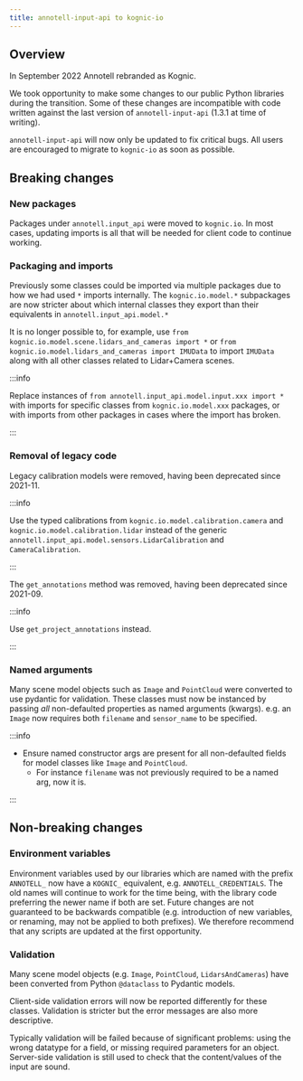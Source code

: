 ```yaml
---
title: annotell-input-api to kognic-io
---
```


## Overview

In September 2022 Annotell rebranded as Kognic.

We took opportunity to make some changes to our public Python libraries during the transition. Some of these changes are incompatible with code written against the last version of `annotell-input-api` (1.3.1 at time of writing).

`annotell-input-api` will now only be updated to fix critical bugs. All users are encouraged to migrate to `kognic-io` as soon as possible.

## Breaking changes

### New packages

Packages under `annotell.input_api` were moved to `kognic.io`. In most cases, updating imports is all that will be needed for client code to continue working.

### Packaging and imports

Previously some classes could be imported via multiple packages due to how we had used `*` imports internally. The `kognic.io.model.*` subpackages are now stricter about which internal classes they export than their equivalents in `annotell.input_api.model.*`

It is no longer possible to, for example, use `from kognic.io.model.scene.lidars_and_cameras import *` or `from kognic.io.model.lidars_and_cameras import IMUData` to import `IMUData` along with all other classes related to Lidar+Camera scenes.

:::info

Replace instances of `from annotell.input_api.model.input.xxx import *` with imports for specific classes from `kognic.io.model.xxx` packages, or with imports from other packages in cases where the import has broken.

:::

### Removal of legacy code

Legacy calibration models were removed, having been deprecated since 2021-11.

:::info

Use the typed calibrations from `kognic.io.model.calibration.camera` and `kognic.io.model.calibration.lidar` instead of the generic `annotell.input_api.model.sensors.LidarCalibration` and `CameraCalibration`.

:::

The `get_annotations` method was removed, having been deprecated since 2021-09. 

:::info

Use `get_project_annotations` instead.

:::


### Named arguments

Many scene model objects such as `Image` and `PointCloud` were converted to use pydantic for validation. These classes must now be instanced by passing *all* non-defaulted properties as named arguments (kwargs). e.g. an `Image` now requires both `filename` and `sensor_name` to be specified.

:::info

-  Ensure named constructor args are present for all non-defaulted fields for model classes like `Image` and `PointCloud`.
    -  For instance `filename` was not previously required to be a named arg, now it is.
    
:::

## Non-breaking changes

### Environment variables

Environment variables used by our libraries which are named with the prefix `ANNOTELL_` now have a `KOGNIC_` equivalent, e.g. `ANNOTELL_CREDENTIALS`. The old names will continue to work for the time being, with the library code preferring the newer name if both are set. Future changes are not guaranteed to be backwards compatible (e.g. introduction of new variables, or renaming, may not be applied to both prefixes). We therefore recommend that any scripts are updated at the first opportunity.

### Validation

Many scene model objects (e.g. `Image`, `PointCloud`, `LidarsAndCameras`) have been converted from Python `@dataclass` to Pydantic models.

Client-side validation errors will now be reported differently for these classes. Validation is stricter but the error messages are also more descriptive.

Typically validation will be failed because of significant problems: using the wrong datatype for a field, or missing required parameters for an object. Server-side validation is still used to check that the content/values of the input are sound.
